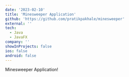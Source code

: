 ```yaml
---
date: '2023-02-10'
title: 'Minesweeper Application'
github: 'https://github.com/pratikpakhale/minesweeper'
external: ''
tech:
  - Java
  - JavaFX
company: ''
showInProjects: false
ios: false
android: false
---
```


Minesweeper Application!